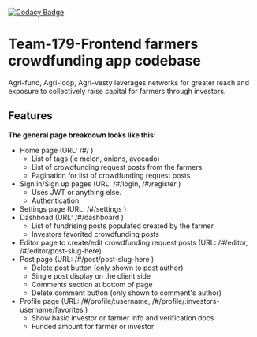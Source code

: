 [![Codacy Badge](https://api.codacy.com/project/badge/Grade/86f6d693fe9e4dc8b334822ca5af50c1)](https://app.codacy.com/gh/BuildForSDGCohort2/Team-179-Frontend?utm_source=github.com&utm_medium=referral&utm_content=BuildForSDGCohort2/Team-179-Frontend&utm_campaign=Badge_Grade_Settings)

# Team-179-Frontend farmers crowdfunding app codebase

Agri-fund, Agri-loop, Agri-vesty leverages networks for greater reach and exposure to collectively raise capital for farmers through investors.

## Features

**The general page breakdown looks like this:**
-   Home page (URL: /#/ )
    -   List of tags (ie melon, onions, avocado)
    -   List of crowdfunding request posts from the farmers
    -   Pagination for list of crowdfunding request posts
-   Sign in/Sign up pages (URL: /#/login, /#/register )
    -   Uses JWT or anything else.
    -   Authentication
-   Settings page (URL: /#/settings )
-   Dashboad (URL: /#/dashboard )
    -   List of fundrising posts populated created by the farmer.
    -   Investors favorited crowdfunding posts
-   Editor page to create/edit crowdfunding request posts (URL: /#/editor, /#/editor/post-slug-here)
-   Post page (URL: /#/post/post-slug-here )
    -   Delete post button (only shown to post author)
    -   Single post display on the client side
    -   Comments section at bottom of page
    -   Delete comment button (only shown to comment's author)
-   Profile page (URL: /#/profile/:username, /#/profile/:investors-username/favorites )
    -   Show basic investor or farmer info and verification docs
    -   Funded amount for farmer or investor

<br />

